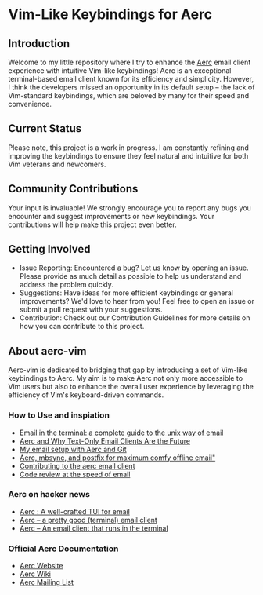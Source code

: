 # Vim-Like Keybindings for Aerc

## Introduction

Welcome to my little repository where I try to enhance the [Aerc](https://aerc-mail.org/) email client experience with intuitive Vim-like keybindings! Aerc is an exceptional terminal-based email client known for its efficiency and simplicity. However, I think the developers missed an opportunity in its default setup – the lack of Vim-standard keybindings, which are beloved by many for their speed and convenience.

## Current Status

Please note, this project is a work in progress. I am constantly refining and improving the keybindings to ensure they feel natural and intuitive for both Vim veterans and newcomers.

## Community Contributions

Your input is invaluable! We strongly encourage you to report any bugs you encounter and suggest improvements or new keybindings. Your contributions will help make this project even better.

## Getting Involved

- Issue Reporting: Encountered a bug? Let us know by opening an issue. Please provide as much detail as possible to help us understand and address the problem quickly.
- Suggestions: Have ideas for more efficient keybindings or general improvements? We'd love to hear from you! Feel free to open an issue or submit a pull request with your suggestions.
- Contribution: Check out our Contribution Guidelines for more details on how you can contribute to this project.

## About aerc-vim

Aerc-vim is dedicated to bridging that gap by introducing a set of Vim-like keybindings to Aerc. My aim is to make Aerc not only more accessible to Vim users but also to enhance the overall user experience by leveraging the efficiency of Vim's keyboard-driven commands.

### How to Use and inspiation
- [Email in the terminal: a complete guide to the unix way of email](https://bence.ferdinandy.com/2023/07/20/email-in-the-terminal-a-complete-guide-to-the-unix-way-of-email/)
- [Aerc and Why Text-Only Email Clients Are the Future](https://retrocode.uk/posts/aerc-fast-linux-email-client/)
- [My email setup with Aerc and Git](https://www.acarg.ch/posts/aerc-email-setup/)
- [Aerc, mbsync, and postfix for maximum comfy offline email"](https://drewdevault.com/2021/05/17/aerc-with-mbsync-postfix.html)
- [Contributing to the aerc email client](https://www.benburwell.com/posts/aerc/)
- [Code review at the speed of email](https://drewdevault.com/2022/07/25/Code-review-with-aerc.html)

### Aerc on hacker news
- [Aerc : A well-crafted TUI for email](https://news.ycombinator.com/item?id=41321981)
- [Aerc – a pretty good (terminal) email client](https://news.ycombinator.com/item?id=33166054)
- [Aerc – An email client that runs in the terminal](https://news.ycombinator.com/item?id=20090950)

### Official Aerc Documentation
- [Aerc Website](https://aerc-mail.org/)
- [Aerc Wiki](https://sr.ht/~rjarry/aerc/)
- [Aerc Mailing List](https://lists.sr.ht/~rjarry/aerc-discuss)
